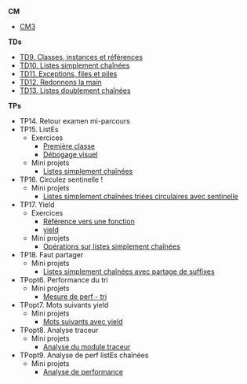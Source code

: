 **CM**

- [CM3](3-references.pdf)


**TDs**

- [TD9. Classes, instances et références](travaux-diriges/09-classes-objets-references/README.md)
- [TD10. Listes simplement chaînées](travaux-diriges/10-listes-simplement-chainees/README.md)
- [TD11. Exceptions, files et piles](travaux-diriges/11-piles-et-files/README.md)
- [TD12. Redonnons la main](travaux-diriges/12-yieldons/README.md)
- [TD13. Listes doublement chaînées](travaux-diriges/13-listes-doublement-chainees/README.md)


**TPs**

- TP14. Retour examen mi-parcours
- TP15. ListEs
    - Exercices
        - [Première classe](travaux-pratiques/15-listes-sc/exercices/01-premiere-classe/README.md)
        - [Débogage visuel](travaux-pratiques/15-listes-sc/exercices/02-debogage-visuel/README.md)
    - Mini projets
        - [Listes simplement chaînées](travaux-pratiques/15-listes-sc/mini-projets/01-listes-simplement-chainees/README.md)
- TP16. Circulez sentinelle !
    - Mini projets
        - [Listes simplement chaînées triées circulaires avec sentinelle](travaux-pratiques/16-listes-sc-circulaires-senti/mini-projets/01-listes-triees-circulaires/README.md)
- TP17. Yield
    - Exercices
        - [Référence vers une fonction](travaux-pratiques/17-op-listes-sc-yield/exercices/01-reference-vers-fonction/README.md)
        - [yield](travaux-pratiques/17-op-listes-sc-yield/exercices/02-yield/README.md)
    - Mini projets
        - [Opérations sur listes simplement chaînées](travaux-pratiques/17-op-listes-sc-yield/mini-projets/01-operations-sur-listes/README.md)
- TP18. Faut partager
    - Mini projets
        - [Listes simplement chaînées avec partage de suffixes](travaux-pratiques/18-listes-sc-partage-suffixes/mini-projets/01-listes-avec-partage-de-suffixe/README.md)
- TPopt6. Performance du tri
    - Mini projets
        - [Mesure de perf - tri](travaux-pratiques/optionnels/01-analyse-perf-tri/mini-projets/01-perf-sort/README.md)
- TPopt7. Mots suivants yield
    - Mini projets
        - [Mots suivants avec yield](travaux-pratiques/optionnels/02-mots-suivants-yield/mini-projets/01-mots-suivants-yield/README.md)
- TPopt8. Analyse traceur
    - Mini projets
        - [Analyse du module traceur](travaux-pratiques/optionnels/03-analyse-traceur/mini-projets/01-analyse-module-traceur/README.md)
- TPopt9. Analyse de perf listEs chaînées
    - Mini projets
        - [Analyse de performance](travaux-pratiques/optionnels/04-analyse-perf-lc/mini-projets/01-analyse-perfs/README.md)
